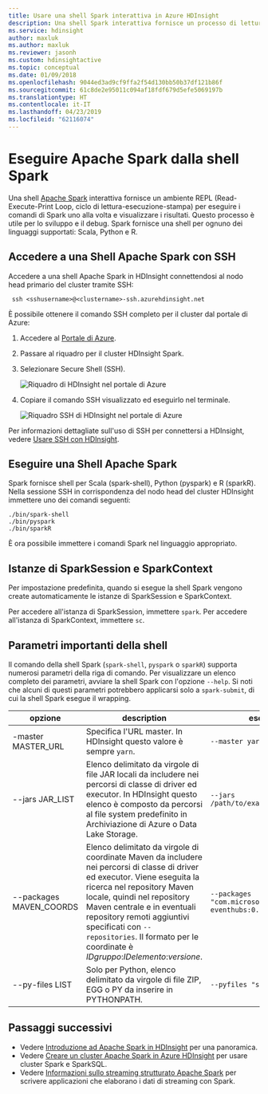 ```yaml
---
title: Usare una shell Spark interattiva in Azure HDInsight
description: Una shell Spark interattiva fornisce un processo di lettura-esecuzione-stampa per eseguire i comandi di Spark uno alla volta e visualizzare i risultati.
ms.service: hdinsight
author: maxluk
ms.author: maxluk
ms.reviewer: jasonh
ms.custom: hdinsightactive
ms.topic: conceptual
ms.date: 01/09/2018
ms.openlocfilehash: 9044ed3ad9cf9ffa2f54d130bb50b37df121b86f
ms.sourcegitcommit: 61c8de2e95011c094af18fdf679d5efe5069197b
ms.translationtype: HT
ms.contentlocale: it-IT
ms.lasthandoff: 04/23/2019
ms.locfileid: "62116074"
---
```

# <a name="run-apache-spark-from-the-spark-shell"></a>Eseguire Apache Spark dalla shell Spark

Una shell [Apache Spark](https://spark.apache.org/) interattiva fornisce un ambiente REPL (Read-Execute-Print Loop, ciclo di lettura-esecuzione-stampa) per eseguire i comandi di Spark uno alla volta e visualizzare i risultati. Questo processo è utile per lo sviluppo e il debug. Spark fornisce una shell per ognuno dei linguaggi supportati: Scala, Python e R.

## <a name="get-to-an-apache-spark-shell-with-ssh"></a>Accedere a una Shell Apache Spark con SSH

Accedere a una shell Apache Spark in HDInsight connettendosi al nodo head primario del cluster tramite SSH:

     ssh <sshusername>@<clustername>-ssh.azurehdinsight.net

È possibile ottenere il comando SSH completo per il cluster dal portale di Azure:

1. Accedere al [Portale di Azure](https://portal.azure.com).
2. Passare al riquadro per il cluster HDInsight Spark.
3. Selezionare Secure Shell (SSH).

    ![Riquadro di HDInsight nel portale di Azure](./media/apache-spark-shell/hdinsight-spark-blade.png)

4. Copiare il comando SSH visualizzato ed eseguirlo nel terminale.

    ![Riquadro SSH di HDInsight nel portale di Azure](./media/apache-spark-shell/hdinsight-spark-ssh-blade.png)

Per informazioni dettagliate sull'uso di SSH per connettersi a HDInsight, vedere [Usare SSH con HDInsight](../hdinsight-hadoop-linux-use-ssh-unix.md).

## <a name="run-an-apache-spark-shell"></a>Eseguire una Shell Apache Spark

Spark fornisce shell per Scala (spark-shell), Python (pyspark) e R (sparkR). Nella sessione SSH in corrispondenza del nodo head del cluster HDInsight immettere uno dei comandi seguenti:

    ./bin/spark-shell
    ./bin/pyspark
    ./bin/sparkR

È ora possibile immettere i comandi Spark nel linguaggio appropriato.

## <a name="sparksession-and-sparkcontext-instances"></a>Istanze di SparkSession e SparkContext

Per impostazione predefinita, quando si esegue la shell Spark vengono create automaticamente le istanze di SparkSession e SparkContext.

Per accedere all'istanza di SparkSession, immettere `spark`. Per accedere all'istanza di SparkContext, immettere `sc`.

## <a name="important-shell-parameters"></a>Parametri importanti della shell

Il comando della shell Spark (`spark-shell`, `pyspark` o `sparkR`) supporta numerosi parametri della riga di comando. Per visualizzare un elenco completo dei parametri, avviare la shell Spark con l'opzione `--help`. Si noti che alcuni di questi parametri potrebbero applicarsi solo a `spark-submit`, di cui la shell Spark esegue il wrapping.

| opzione | description | esempio |
| --- | --- | --- |
| -master MASTER_URL | Specifica l'URL master. In HDInsight questo valore è sempre `yarn`. | `--master yarn`|
| --jars JAR_LIST | Elenco delimitato da virgole di file JAR locali da includere nei percorsi di classe di driver ed executor. In HDInsight questo elenco è composto da percorsi al file system predefinito in Archiviazione di Azure o Data Lake Storage. | `--jars /path/to/examples.jar` |
| --packages MAVEN_COORDS | Elenco delimitato da virgole di coordinate Maven da includere nei percorsi di classe di driver ed executor. Viene eseguita la ricerca nel repository Maven locale, quindi nel repository Maven centrale e in eventuali repository remoti aggiuntivi specificati con `--repositories`. Il formato per le coordinate è *IDgruppo*:*IDelemento*:*versione*. | `--packages "com.microsoft.azure:azure-eventhubs:0.14.0"`|
| --py-files LIST | Solo per Python, elenco delimitato da virgole di file ZIP, EGG o PY da inserire in PYTHONPATH. | `--pyfiles "samples.py"` |

## <a name="next-steps"></a>Passaggi successivi

- Vedere [Introduzione ad Apache Spark in HDInsight](apache-spark-overview.md) per una panoramica.
- Vedere [Creare un cluster Apache Spark in Azure HDInsight](apache-spark-jupyter-spark-sql.md) per usare cluster Spark e SparkSQL.
- Vedere [Informazioni sullo streaming strutturato Apache Spark](apache-spark-streaming-overview.md) per scrivere applicazioni che elaborano i dati di streaming con Spark.
